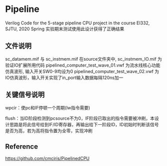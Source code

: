 # Pipeline
Verilog Code for the 5-stage pipeline CPU project in the course EI332, SJTU, 2020 Spring
实验期末测试使用此设计获得了正确结果

## 文件说明
sc_datamem.mif 与 sc_instmem.mif 在source文件夹中, sc_instmem_IO.mif 为验证IO扩展所用代码
pipelined_computer_test_wave_01.vwf 为流水线核心功能仿真波形, 输入开关SW0-9均设为0
pipelined_computer_test_wave_02.vwf 为IO仿真波形，输入开关实现了in_port输入数据每隔120ns加一


## 关键信号说明
wpcir：使pc和IF停顿一个周期(lw指令需要)

flush：当ID阶段检测到pcsource不为0，IF阶段已取出的指令需要被冲刷，本设计思路是将此信号给到IF/ID寄存器，再输出给下一阶段ID，ID初始时判断该信号是否为高，若为高将指令置为全零，实现冲刷


## Reference
https://github.com/cmciris/PipelinedCPU
